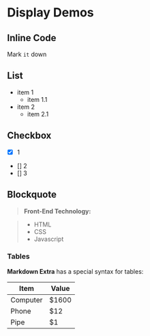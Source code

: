 # Display Demos

## Inline Code
Mark `it` down

## List
- item 1
  - item 1.1
- item 2
  - item 2.1

## Checkbox
- [x] 1
- [] 2
- [] 3

## Blockquote

> **Front-End Technology:**

> - HTML
> - CSS
> - Javascript

### Tables

**Markdown Extra** has a special syntax for tables:

Item     | Value
-------- | ---
Computer | $1600
Phone    | $12
Pipe     | $1
